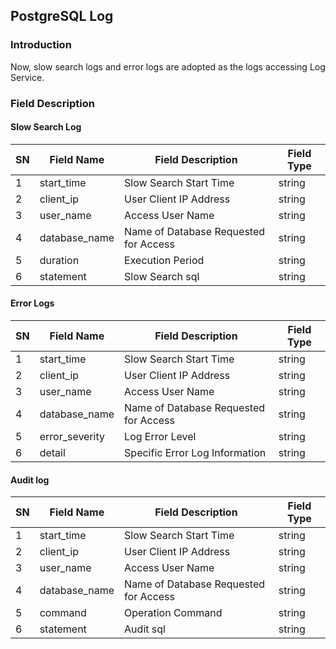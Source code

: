 ## PostgreSQL Log
### Introduction
Now, slow search logs and error logs are adopted as the logs accessing Log Service.

### Field Description
#### Slow Search Log
| SN | Field Name | Field Description | Field Type |
| --- | --- | --- | --- | 
| 1 | start_time  | Slow Search Start Time | string |
| 2 | client_ip | User Client IP Address | string |
| 3 | user_name | Access User Name | string |
| 4 | database_name | Name of Database Requested for Access | string |
| 5 | duration | Execution Period | string |
| 6 | statement | Slow Search sql | string |

#### Error Logs
| SN | Field Name | Field Description | Field Type |
| --- | --- | --- | --- | 
| 1 | start_time  | Slow Search Start Time | string |
| 2 | client_ip | User Client IP Address | string |
| 3 | user_name | Access User Name | string |
| 4 | database_name | Name of Database Requested for Access | string |
| 5 | error_severity | Log Error Level | string |
| 6 | detail | Specific Error Log Information | string |

#### Audit log
| SN | Field Name | Field Description | Field Type |
| --- | --- | --- | --- | 
| 1 | start_time  | Slow Search Start Time | string |
| 2 | client_ip | User Client IP Address | string |
| 3 | user_name | Access User Name | string |
| 4 | database_name | Name of Database Requested for Access | string |
| 5 | command | Operation Command | string |
| 6 | statement | Audit sql | string |

